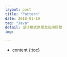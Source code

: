 ```yaml
---
layout: post
title: "Pattern"
date: 2018-01-10
tag: "Java"
detail: 设计模式原理及应用场景
img: 

---
```


* content
{:toc}





